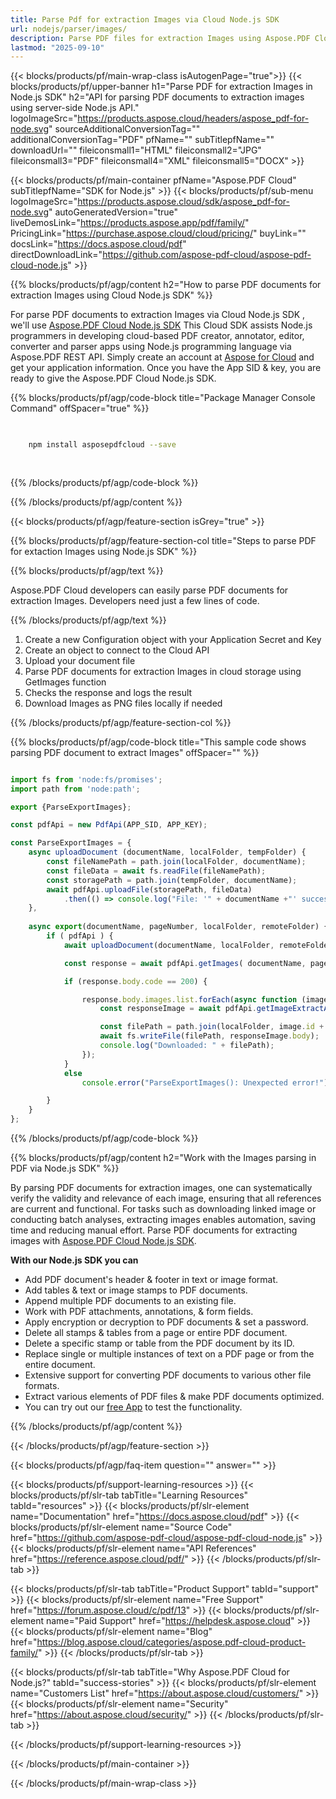 ```yaml
---
title: Parse Pdf for extraction Images via Cloud Node.js SDK 
url: nodejs/parser/images/
description: Parse PDF files for extraction Images using Aspose.PDF Cloud SDK for Node.js. Enhance discoverability and indexing.
lastmod: "2025-09-10"
---
```


{{< blocks/products/pf/main-wrap-class isAutogenPage="true">}}
{{< blocks/products/pf/upper-banner h1="Parse PDF for extraction Images in Node.js SDK" h2="API for parsing PDF documents to extraction images using server-side Node.js API." logoImageSrc="https://products.aspose.cloud/headers/aspose_pdf-for-node.svg" sourceAdditionalConversionTag="" additionalConversionTag="PDF" pfName="" subTitlepfName="" downloadUrl="" fileiconsmall1="HTML" fileiconsmall2="JPG" fileiconsmall3="PDF" fileiconsmall4="XML" fileiconsmall5="DOCX" >}}

{{< blocks/products/pf/main-container pfName="Aspose.PDF Cloud" subTitlepfName="SDK for Node.js" >}}
{{< blocks/products/pf/sub-menu logoImageSrc="https://products.aspose.cloud/sdk/aspose_pdf-for-node.svg"
autoGeneratedVersion="true"
liveDemosLink="https://products.aspose.app/pdf/family/" PricingLink="https://purchase.aspose.cloud/cloud/pricing/" buyLink="" docsLink="https://docs.aspose.cloud/pdf"  directDownloadLink="https://github.com/aspose-pdf-cloud/aspose-pdf-cloud-node.js" >}}

{{% blocks/products/pf/agp/content h2="How to parse PDF documents for extraction Images using Cloud Node.js SDK" %}}

 For parse PDF documents to extraction Images via Cloud Node.js SDK , we'll use
 [Aspose.PDF Cloud Node.js SDK](https://products.aspose.cloud/pdf/nodejs/)
 This Cloud SDK assists Node.js programmers in developing cloud-based PDF creator, annotator, editor, converter and parser apps using Node.js programming language via Aspose.PDF REST API. Simply create an account at [Aspose for Cloud](https://dashboard.aspose.cloud/#/apps) and get your application information. Once you have the App SID & key, you are ready to give the Aspose.PDF Cloud Node.js SDK.

{{% blocks/products/pf/agp/code-block title="Package Manager Console Command" offSpacer="true" %}}

```bash

     
    npm install asposepdfcloud --save
     
     

```

{{% /blocks/products/pf/agp/code-block %}}

{{% /blocks/products/pf/agp/content %}}

{{< blocks/products/pf/agp/feature-section isGrey="true" >}}

{{% blocks/products/pf/agp/feature-section-col title="Steps to parse PDF for extaction Images using Node.js SDK" %}}

{{% blocks/products/pf/agp/text %}}

 Aspose.PDF Cloud developers can easily parse PDF documents for extraction Images. Developers need just a few lines of code.

{{% /blocks/products/pf/agp/text %}}

1. Create a new Configuration object with your Application Secret and Key
1. Create an object to connect to the Cloud API
1. Upload your document file
1. Parse PDF documents for extraction Images in cloud storage using GetImages function
1. Checks the response and logs the result
1. Download Images as PNG files locally if needed

{{% /blocks/products/pf/agp/feature-section-col %}}

{{% blocks/products/pf/agp/code-block title="This sample code shows parsing PDF document to extract Images" offSpacer="" %}}

```js

import fs from 'node:fs/promises';
import path from 'node:path';

export {ParseExportImages};

const pdfApi = new PdfApi(APP_SID, APP_KEY);

const ParseExportImages = {
    async uploadDocument (documentName, localFolder, tempFolder) {
        const fileNamePath = path.join(localFolder, documentName);
        const fileData = await fs.readFile(fileNamePath);
        const storagePath = path.join(tempFolder, documentName);
        await pdfApi.uploadFile(storagePath, fileData)
            .then(() => console.log("File: '" + documentName +"' successfully uploaded."));
    },
    
    async export(documentName, pageNumber, localFolder, remoteFolder) {
        if ( pdfApi ) {
            await uploadDocument(documentName, localFolder, remoteFolder);

            const response = await pdfApi.getImages( documentName, pageNumber, null, remoteFolder );

            if (response.body.code == 200) {

                response.body.images.list.forEach(async function (image) {
                    const responseImage = await pdfApi.getImageExtractAsPng(documentName, image.id, null, null, null, remoteFolder);

                    const filePath = path.join(localFolder, image.id + ".png");
                    await fs.writeFile(filePath, responseImage.body);
                    console.log("Downloaded: " + filePath);
                });
            }
            else
                console.error("ParseExportImages(): Unexpected error!") 

        }
    }
};
```

{{% /blocks/products/pf/agp/code-block %}}

{{% blocks/products/pf/agp/content h2="Work with the Images parsing in PDF via Node.js SDK" %}}

By parsing PDF documents for extraction images, one can systematically verify the validity and relevance of each image, ensuring that all references are current and functional.​ For tasks such as downloading linked image or conducting batch analyses, extracting images enables automation, saving time and reducing manual effort.
Parse PDF documents for extracting images with [Aspose.PDF Cloud Node.js SDK](https://products.aspose.cloud/pdf/nodejs/).

**With our Node.js SDK you can**

+ Add PDF document's header & footer in text or image format.
+ Add tables & text or image stamps to PDF documents.
+ Append multiple PDF documents to an existing file.
+ Work with PDF attachments, annotations, & form fields.
+ Apply encryption or decryption to PDF documents & set a password.
+ Delete all stamps & tables from a page or entire PDF document.
+ Delete a specific stamp or table from the PDF document by its ID.
+ Replace single or multiple instances of text on a PDF page or from the entire document.
+ Extensive support for converting PDF documents to various other file formats.
+ Extract various elements of PDF files & make PDF documents optimized.
+ You can try out our [free App](https://products.aspose.app/pdf/) to test the functionality.

{{% /blocks/products/pf/agp/content %}}

{{< /blocks/products/pf/agp/feature-section >}}

{{< blocks/products/pf/agp/faq-item question="" answer="" >}}

{{< blocks/products/pf/support-learning-resources >}}
{{< blocks/products/pf/slr-tab tabTitle="Learning Resources" tabId="resources" >}}
{{< blocks/products/pf/slr-element name="Documentation" href="https://docs.aspose.cloud/pdf" >}}
{{< blocks/products/pf/slr-element name="Source Code" href="https://github.com/aspose-pdf-cloud/aspose-pdf-cloud-node.js" >}}
{{< blocks/products/pf/slr-element name="API References" href="https://reference.aspose.cloud/pdf/" >}}
{{< /blocks/products/pf/slr-tab >}}

{{< blocks/products/pf/slr-tab tabTitle="Product Support" tabId="support" >}}
{{< blocks/products/pf/slr-element name="Free Support" href="https://forum.aspose.cloud/c/pdf/13" >}}
{{< blocks/products/pf/slr-element name="Paid Support" href="https://helpdesk.aspose.cloud" >}}
{{< blocks/products/pf/slr-element name="Blog" href="https://blog.aspose.cloud/categories/aspose.pdf-cloud-product-family/" >}}
{{< /blocks/products/pf/slr-tab >}}

{{< blocks/products/pf/slr-tab tabTitle="Why Aspose.PDF Cloud for Node.js?" tabId="success-stories" >}}
{{< blocks/products/pf/slr-element name="Customers List" href="https://about.aspose.cloud/customers/" >}}
{{< blocks/products/pf/slr-element name="Security" href="https://about.aspose.cloud/security/" >}}
{{< /blocks/products/pf/slr-tab >}}

{{< /blocks/products/pf/support-learning-resources >}}

{{< /blocks/products/pf/main-container >}}

{{< /blocks/products/pf/main-wrap-class >}}

